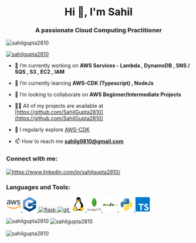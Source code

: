<h1 align="center">Hi 👋, I'm Sahil</h1>
<h3 align="center">A passionate Cloud Computing Practitioner</h3>

<p align="left"> <img src="https://komarev.com/ghpvc/?username=sahilgupta2810&label=Profile%20views&color=0e75b6&style=flat" alt="sahilgupta2810" /> </p>

<p align="left"> <a href="https://github.com/ryo-ma/github-profile-trophy"><img src="https://github-profile-trophy.vercel.app/?username=sahilgupta2810" alt="sahilgupta2810" /></a> </p>

- 🔭 I’m currently working on **AWS Services - Lambda , DynamoDB , SNS / SQS , S3 , EC2 , IAM**

- 🌱 I’m currently learning **AWS-CDK (Typescript) , NodeJs**

- 👯 I’m looking to collaborate on **AWS Beginner/Intermediate Projects**

- 👨‍💻 All of my projects are available at [https://github.com/SahilGupta2810](https://github.com/SahilGupta2810)

- 📝 I regularly explore [AWS-CDK](AWS-CDK)

- 📫 How to reach me **sahilg9810@gmail.com**

<h3 align="left">Connect with me:</h3>
<p align="left">
<a href="https://linkedin.com/in/https://www.linkedin.com/in/sahilgupta2810/" target="blank"><img align="center" src="https://raw.githubusercontent.com/rahuldkjain/github-profile-readme-generator/master/src/images/icons/Social/linked-in-alt.svg" alt="https://www.linkedin.com/in/sahilgupta2810/" height="30" width="40" /></a>
</p>

<h3 align="left">Languages and Tools:</h3>
<p align="left"> <a href="https://aws.amazon.com" target="_blank" rel="noreferrer"> <img src="https://raw.githubusercontent.com/devicons/devicon/master/icons/amazonwebservices/amazonwebservices-original-wordmark.svg" alt="aws" width="40" height="40"/> </a> <a href="https://www.w3schools.com/cpp/" target="_blank" rel="noreferrer"> <img src="https://raw.githubusercontent.com/devicons/devicon/master/icons/cplusplus/cplusplus-original.svg" alt="cplusplus" width="40" height="40"/> </a> <a href="https://flask.palletsprojects.com/" target="_blank" rel="noreferrer"> <img src="https://www.vectorlogo.zone/logos/pocoo_flask/pocoo_flask-icon.svg" alt="flask" width="40" height="40"/> </a> <a href="https://git-scm.com/" target="_blank" rel="noreferrer"> <img src="https://www.vectorlogo.zone/logos/git-scm/git-scm-icon.svg" alt="git" width="40" height="40"/> </a> <a href="https://www.linux.org/" target="_blank" rel="noreferrer"> <img src="https://raw.githubusercontent.com/devicons/devicon/master/icons/linux/linux-original.svg" alt="linux" width="40" height="40"/> </a> <a href="https://www.mongodb.com/" target="_blank" rel="noreferrer"> <img src="https://raw.githubusercontent.com/devicons/devicon/master/icons/mongodb/mongodb-original-wordmark.svg" alt="mongodb" width="40" height="40"/> </a> <a href="https://nodejs.org" target="_blank" rel="noreferrer"> <img src="https://raw.githubusercontent.com/devicons/devicon/master/icons/nodejs/nodejs-original-wordmark.svg" alt="nodejs" width="40" height="40"/> </a> <a href="https://www.python.org" target="_blank" rel="noreferrer"> <img src="https://raw.githubusercontent.com/devicons/devicon/master/icons/python/python-original.svg" alt="python" width="40" height="40"/> </a> <a href="https://www.typescriptlang.org/" target="_blank" rel="noreferrer"> <img src="https://raw.githubusercontent.com/devicons/devicon/master/icons/typescript/typescript-original.svg" alt="typescript" width="40" height="40"/> </a> </p>

<p><img align="left" src="https://github-readme-stats.vercel.app/api/top-langs?username=sahilgupta2810&show_icons=true&locale=en&layout=compact" alt="sahilgupta2810" /></p>

<p>&nbsp;<img align="center" src="https://github-readme-stats.vercel.app/api?username=sahilgupta2810&show_icons=true&locale=en" alt="sahilgupta2810" /></p>

<p><img align="center" src="https://github-readme-streak-stats.herokuapp.com/?user=sahilgupta2810&" alt="sahilgupta2810" /></p>
